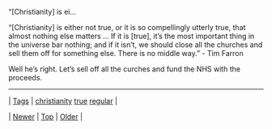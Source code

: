 <!--
title: &ldquo;[Christianity] is either not true, or it is so compellingly utterly true, that almost nothing else matters &hellip; If it is [true], it&rsquo;s the most important thing in the universe bar nothing; and if it isn&rsquo;t, we should close all the churches and sell them off for something else. There is no middle way.&rdquo; - Tim Farron Well he&rsquo;s right. Let&rsquo;s sell off all the curches and fund the NHS with the proceeds.
date: 2020-06-28T15:27:00.173Z
tags: christianity, true, regular
-->


&ldquo;[Christianity] is ei...

<p>&ldquo;[Christianity] is either not true, or it is so compellingly utterly true, that almost nothing else matters … If it is [true], it’s the most important thing in the universe bar nothing; and if it isn’t, we should close all the churches and sell them off for something else. There is no middle way.&rdquo; - Tim Farron</p>

<p>Well he&rsquo;s right. Let&rsquo;s sell off all the curches and fund the NHS with the proceeds.</p>

<!--BOTTOM-POST-NAVIGATION-->
---

| [Tags](tags.md) | [christianity](tag-christianity.md) [true](tag-true.md) [regular](tag-regular.md) |

| [Newer](169183837544.md) | [Top](index.md) | [Older](169576719329.md) |